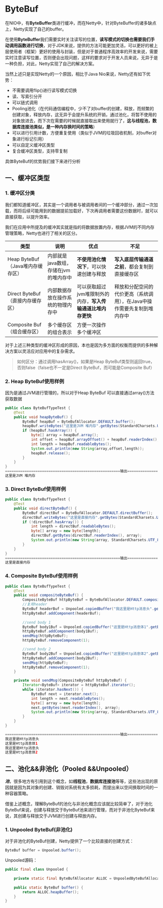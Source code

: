 # ByteBuf

在NIO中，有**ByteBuffer**类进行缓冲，而在Netty中，针对ByteBuffer的诸多缺点上，Netty实现了自己的buffer。

在使用**ByteBuffer**我们需要实时关注读写的位置，**读写模式的切换也需要我们手动调用函数进行切换**，对于JDK来说，提供的方法可能更加灵活，可以更好的被上层使用者（框架）更好的使用与封装，但是对于普通程序高效率的开发来说，需要实时注意读写位置，否则便会出现问题，这样的要求对于开发人员来说，无异于是一种负担，对此，Netty实现了自己的解决方案。

当然上述只是实现Netty的一个原因，相比于Java Nio来说，Netty还有如下优势：

- 不需要调用flip()进行读写模式切换
- 读、写索引分开
- 可以链式调用
- Pooling池化（在代码通信编程中，少不了对buffer的创建，释放，而频繁的创建对象，释放内存，这无异于会提升系统的开销，通过池化，将暂不使用的对象放进去，而下次在需要的时候就直接取出来使用就行了，**这与线程池，数据库连接池类似，是一种内存换时间的策略**）
- 可以进行引用计数，方便重复使用（类似于JVM的垃圾回收机制，对buffer对象进行标记引用）
- 可以自定义缓冲区类型
- 复合缓冲区类型，支持零复制

具体ByteBuf的优势我们接下来进行分析

##  一、缓冲区类型

### 1. 缓冲区分类

我们都知道缓冲区，其实是一个调用者与被调用者间的一个缓冲部分，通过一次加载，而将后续可能用到的数据提前加载好，下次再调用者需要这份数据时，就可以直接获取，以提升效率。

我们在应用中所提及的缓冲其实就是指的将数据放置内存，根据JVM的不同内存管理策略，Netty也进行了相关的区分。

| 类型                             | 说明                                  | 优点                                                        | 不足                                                         |
| -------------------------------- | ------------------------------------- | ----------------------------------------------------------- | ------------------------------------------------------------ |
| Heap ByteBuf（Java堆内存缓存区） | 内部就是java数组，存储在jvm的堆内存中 | **不使用池化情况下**，可以快速创建与释放                    | **写入底层传输通道之前**，都会复制到直接缓存区               |
| Direct ByteBuf（直接内存缓存区） | 内部数据存放在操作系统的物理内存中    | 可以获取超过jvm堆限制外的内存，**写入传输通道比堆内存更快** | 释放和分配空间的代价更高（系统调用），在Java中操作需要先复制到堆内存中 |
| Composite Buf（组合缓存区）      | 多个缓存区的组合表示                  | 方便一次操作多个缓冲区                                      |                                                              |

对于上述三种类型的缓冲区形成的原因，本也是因为多方面的权衡而提供的多种解决方案以灵活应对应用中的复杂需求。

> 如何区分：通过调用hasArray()，如果是Heap ByteBuf类型则返回true，否则false（false也不一定是Direct ByteBuf，而可能是Composite Buf）

### 2. Heap ByteBuf使用样例

因为是通过JVM进行管理的，所以对于Heap ByteBuf 可以直接通过array()方法获取数据

```java
public class ByteBufTypeTest {
    @Test
    public void heapByteBuf() {
        ByteBuf heapBuf = ByteBufAllocator.DEFAULT.buffer();
        heapBuf.writeBytes("这里是JVM 堆内存".getBytes(StandardCharsets.UTF_8));
        if (heapBuf.hasArray()) {
            byte[] array = heapBuf.array();
            int offset = heapBuf.arrayOffset() + heapBuf.readerIndex();
            int length = heapBuf.readableBytes();
            System.out.println(new String(array,offset,length));
            heapBuf.release();
        }
    }
}
=====================================================输出==============================================================
这里是JVM 堆内存
```

### 3. Direct ByteBuf使用样例

```java
public class ByteBufTypeTest {
    @Test
    public void directByteBuf() {
        ByteBuf directBuf = ByteBufAllocator.DEFAULT.directBuffer();
        directBuf.writeBytes("这里是直接内存".getBytes(StandardCharsets.UTF_8));
        if (!directBuf.hasArray()) {
            int length = directBuf.readableBytes();
            byte[] array = new byte[length];
            directBuf.getBytes(directBuf.readerIndex(), array);
            System.out.println(new String(array, StandardCharsets.UTF_8));
        }
    }
}
=====================================================输出==============================================================
这里是直接内存
```

### 4. Composite ByteBuf使用样例

```java
public class ByteBufTypeTest {
    @Test
    public void compositeByteBuf() {
        CompositeByteBuf httpByteBuf = ByteBufAllocator.DEFAULT.compositeBuffer();
        //复用header
        ByteBuf headerBuf = Unpooled.copiedBuffer("我这里是Http消息头".getBytes(StandardCharsets.UTF_8));
        httpByteBuf.addComponent(headerBuf);
        
        //send body 1
        ByteBuf body1Buf = Unpooled.copiedBuffer("这里是Http消息体1".getBytes(StandardCharsets.UTF_8));
        httpByteBuf.addComponent(body1Buf);
        sendMsg(httpByteBuf);
        httpByteBuf.removeComponent(1);

        //send body 2
        ByteBuf body2Buf = Unpooled.copiedBuffer("这里是Http消息体2".getBytes(StandardCharsets.UTF_8));
        httpByteBuf.addComponent(body2Buf);
        sendMsg(httpByteBuf);
        httpByteBuf.removeComponent(1);
    }

    private void sendMsg(CompositeByteBuf httpByteBuf) {
        Iterator<ByteBuf> iterator = httpByteBuf.iterator();
        while (iterator.hasNext()) {
            ByteBuf next = iterator.next();
            int length = next.readableBytes();
            byte[] array = new byte[length];
            next.getBytes(next.readerIndex(), array);
            System.out.println(new String(array, StandardCharsets.UTF_8));
        }
    }
}

=====================================================输出==============================================================
我这里是Http消息头
这里是Http消息体1
我这里是Http消息头
这里是Http消息体2
```

## 二、池化&&非池化（Pooled &&Unpooled）

***池***，很多地方有引用到这个概念，如**线程池**，**数据库连接池**等等，这些池出现的原因就是因为其对象的创建、销毁对系统有太多损耗，而提出来以空间换取时间的一种容器策略。

借鉴上述概念，理解ByteBuf的池化与非池化概念应该就比较简单了，对于池化ByteBuf来说，创建与释放交于ByteBuf池来进行管理，而对于非池化ByteBuf来说，其创建与释放交于JVM进行创建与释放内存。

### 1. Unpooled ByteBuf(非池化)

对于非池化的ByteBuf创建，Netty提供了一个比较直接的创建方式：

```java
ByteBuf buffer = Unpooled.buffer();
```

Unpooled源码：

```java
public final class Unpooled {
	
    private static final ByteBufAllocator ALLOC = UnpooledByteBufAllocator.DEFAULT;
    
    public static ByteBuf buffer() {
        return ALLOC.heapBuffer();
    }
}
```



